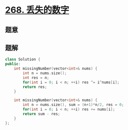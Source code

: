 #  [268. 丢失的数字](https://leetcode-cn.com/problems/missing-number/)

## 题意



## 题解



```c++
class Solution {
public:
    int missingNumber(vector<int>& nums) {
        int n = nums.size();
        int res = n;
        for(int i = 0; i < n; ++i) res ^= i^nums[i];
        return res;
    }

    int missingNumber(vector<int>& nums) {
        int n = nums.size(), sum = (n+1)*n/2, res = 0;
        for(int i = 0; i < n; ++i) res += nums[i];
        return sum - res;
    }
};
```



```python3

```


